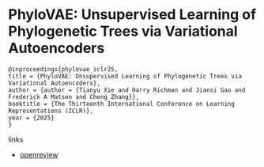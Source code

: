 # PhyloVAE: Unsupervised Learning of Phylogenetic Trees via Variational Autoencoders

```
@inproceedings{phylovae_iclr25,
title = {PhyloVAE: Unsupervised Learning of Phylogenetic Trees via Variational Autoencoders},
author = {author = {Tianyu Xie and Harry Richman and Jiansi Gao and Frederick A Matsen and Cheng Zhang}},
booktitle = {The Thirteenth International Conference on Learning Representations (ICLR)},
year = {2025}
}
```

links
- [openreview](https://openreview.net/forum?id=Z8TglKXDWm)
